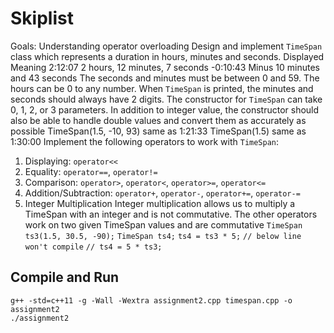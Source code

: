 # Skiplist

Goals: Understanding operator overloading
Design and implement `TimeSpan` class which represents a duration in hours, minutes and 
seconds.
Displayed Meaning
2:12:07 2 hours, 12 minutes, 7 seconds
-0:10:43 Minus 10 minutes and 43 seconds
The seconds and minutes must be between 0 and 59. The hours can be 0 to any number. 
When `TimeSpan` is printed, the minutes and seconds should always have 2 digits.
The constructor for `TimeSpan` can take 0, 1, 2, or 3 parameters. In addition to integer value, the 
constructor should also be able to handle double values and convert them as accurately as 
possible
TimeSpan(1.5, -10, 93) same as 1:21:33
TimeSpan(1.5) same as 1:30:00
Implement the following operators to work with `TimeSpan`:
1. Displaying: `operator<<`
2. Equality: `operator==`, `operator!=`
3. Comparison: `operator>`, `operator<`, `operator>=`, `operator<=`
4. Addition/Subtraction: `operator+`, `operator-`, `operator+=`, `operator-=`
5. Integer Multiplication
Integer multiplication allows us to multiply a TimeSpan with an integer and is not commutative. 
The other operators work on two given TimeSpan values and are commutative
`TimeSpan ts3(1.5, 30.5, -90);` 
`TimeSpan ts4;`
`ts4 = ts3 * 5;`
`// below line won't compile`
`// ts4 = 5 * ts3;`

## Compile and Run

```
g++ -std=c++11 -g -Wall -Wextra assignment2.cpp timespan.cpp -o assignment2
./assignment2
```
